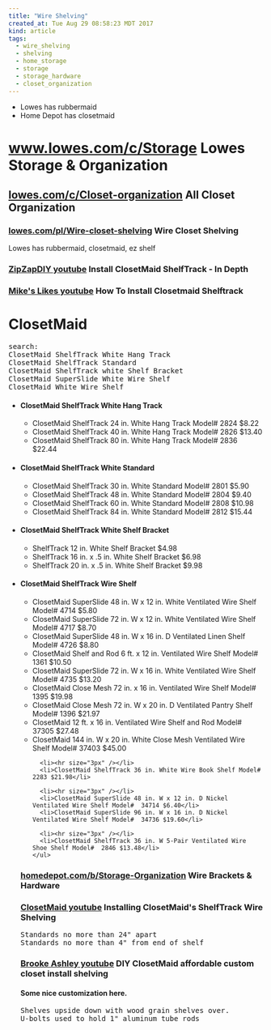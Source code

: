 ```yaml
---
title: "Wire Shelving"
created_at: Tue Aug 29 08:58:23 MDT 2017
kind: article
tags:
  - wire_shelving
  - shelving
  - home_storage
  - storage
  - storage_hardware
  - closet_organization
---
```


<ul>
  <li>Lowes has rubbermaid</li>
  <li>Home Depot has closetmaid</li>
</ul>

<h1>
  <a href="https://www.lowes.com/c/Storage-organization" target="_blank">www.lowes.com/c/Storage</a>
  Lowes Storage & Organization
</h1>

<h2>
  <a href="https://www.lowes.com/c/Closet-organization-Storage-organization" target="_blank">lowes.com/c/Closet-organization</a>
  All Closet Organization
</h2>

<h3>
  <a href="https://www.lowes.com/pl/Wire-closet-shelving-Closet-organization-Storage-organization/4294690630" target="_blank">lowes.com/pl/Wire-closet-shelving</a>
  Wire Closet Shelving
</h3>

Lowes has rubbermaid, closetmaid, ez shelf

<h3>
  <a href="https://www.youtube.com/watch?v=sIjMQv9AURc" target="_blank">ZipZapDIY youtube</a>
  Install ClosetMaid ShelfTrack - In Depth
</h3>

<h3>
  <a href="https://www.youtube.com/watch?v=PNFJmsVN9Do" target="_blank">Mike's Likes youtube</a>
  How To Install Closetmaid Shelftrack
<h3>

<h1>ClosetMaid</h1>

<pre>
search: 
ClosetMaid ShelfTrack White Hang Track
ClosetMaid ShelfTrack Standard 
ClosetMaid ShelfTrack white Shelf Bracket
ClosetMaid SuperSlide White Wire Shelf
ClosetMaid White Wire Shelf
</pre>

<ul>
  <li>
    <h4>ClosetMaid ShelfTrack White Hang Track</h4>
    <ul>
      <li>ClosetMaid ShelfTrack 24 in. White Hang Track Model# 2824 $8.22</li>
      <li>ClosetMaid ShelfTrack 40 in. White Hang Track Model# 2826 $13.40</li>
      <li>ClosetMaid ShelfTrack 80 in. White Hang Track Model# 2836 $22.44</li>
    </ul>
  </li>

  <li>
    <h4>ClosetMaid ShelfTrack White Standard</h4>
    <ul>
      <li>ClosetMaid ShelfTrack 30 in. White Standard Model#  2801 $5.90</li>
      <li>ClosetMaid ShelfTrack 48 in. White Standard Model#  2804 $9.40</li>
      <li>ClosetMaid ShelfTrack 60 in. White Standard Model#  2808 $10.98</li>
      <li>ClosetMaid ShelfTrack 84 in. White Standard Model#  2812 $15.44</li>
    </ul>
  </li>

  <li>
    <h4>ClosetMaid ShelfTrack White Shelf Bracket</h4>
    <ul>
      <li>ShelfTrack 12 in. White Shelf Bracket $4.98</li>
      <li>ShelfTrack 16 in. x .5 in. White Shelf Bracket $6.98</li>
      <li>ShelfTrack 20 in. x .5 in. White Shelf Bracket $9.98</li>
    </ul>
  </li>

  <li>
    <h4>ClosetMaid ShelfTrack Wire Shelf</h4>
    <ul>
      <li>ClosetMaid SuperSlide 48 in. W x 12 in. White Ventilated Wire Shelf Model#  4714 $5.80</li>
      <li>ClosetMaid SuperSlide 72 in. W x 12 in. White Ventilated Wire Shelf Model#  4717 $8.70</li>
      <li>ClosetMaid SuperSlide 48 in. W x 16 in. D Ventilated Linen Shelf Model#  4726 $8.80</li>
      <li>ClosetMaid Shelf and Rod 6 ft. x 12 in. Ventilated Wire Shelf Model#  1361 $10.50</li>
      <li>ClosetMaid SuperSlide 72 in. W x 16 in. White Ventilated Wire Shelf Model#  4735 $13.20</li>
      <li>ClosetMaid Close Mesh 72 in. x 16 in. Ventilated Wire Shelf Model#  1395 $19.98</li>
      <li>ClosetMaid Close Mesh 72 in. W x 20 in. D Ventilated Pantry Shelf Model#  1396 $21.97</li>
      <li>ClosetMaid 12 ft. x 16 in. Ventilated Wire Shelf and Rod Model#  37305 $27.48</li>
      <li>ClosetMaid 144 in. W x 20 in. White Close Mesh Ventilated Wire Shelf Model#  37403 $45.00</li>

      <li><hr size="3px" /></li>
      <li>ClosetMaid ShelfTrack 36 in. White Wire Book Shelf Model#  2283 $21.98</li>

      <li><hr size="3px" /></li>
      <li>ClosetMaid SuperSlide 48 in. W x 12 in. D Nickel Ventilated Wire Shelf Model#  34714 $6.40</li>
      <li>ClosetMaid SuperSlide 96 in. W x 16 in. D Nickel Ventilated Wire Shelf Model#  34736 $19.60</li>

      <li><hr size="3px" /></li>
      <li>ClosetMaid ShelfTrack 36 in. W 5-Pair Ventilated Wire Shoe Shelf Model#  2846 $13.48</li>
    </ul>
  </li>
</ul>

<h3>
  <a href="http://www.homedepot.com/b/Storage-Organization-Closet-Storage-Organization-Wire-Closet-Organizers-Wire-Brackets-Hardware/N-5yc1vZcd8u" target="_blank">homedepot.com/b/Storage-Organization</a>
  Wire Brackets & Hardware
</h3>

<h3>
  <a href="https://www.youtube.com/watch?v=FeiCoEwSvmw" target="_blank">ClosetMaid youtube</a>
  Installing ClosetMaid's ShelfTrack Wire Shelving
</h3>

<pre>
Standards no more than 24" apart
Standards no more than 4" from end of shelf
</pre>

<h3>
  <a href="https://www.youtube.com/watch?v=C28nVFAFFks" target="_blank">Brooke Ashley youtube</a>
  DIY ClosetMaid affordable custom closet install shelving
</h3>

<h4>Some nice customization here.</h4>

<pre>
Shelves upside down with wood grain shelves over.
U-bolts used to hold 1" aluminum tube rods
</pre>

<!--
html boilerplate
<a href="" target="_blank"></a>
<a name=""></a>
<img src="" width="400px">
<ul>
  <li></li>
</ul>
<pre>
</pre>
<pre><code>
</code></pre>
<math xmlns='http://www.w3.org/1998/Math/MathML' display='block'>
</math>
-->

